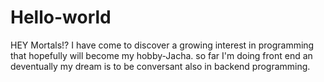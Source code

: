 # Hello-world
HEY Mortals!?
I have come to discover a growing interest in programming that hopefully will become my hobby-Jacha.
so far I'm doing front end an deventually my dream is to be conversant also in backend programming.
